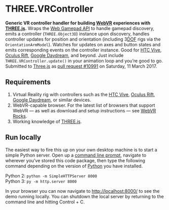 

THREE.VRController
==============================================================================

__Generic VR controller handler for building [WebVR](https://webvr.rocks/) 
experiences with [THREE.js](https://threejs.org/).__ 
Wraps the [Web Gamepad API](https://www.w3.org/TR/gamepad/) to handle gamepad
discovery, emits a controller (`THREE.Object3D`) instance upon discovery, 
handles controller updates for position and orientation (including 
3[DOF](https://en.wikipedia.org/wiki/Degrees_of_freedom_(mechanics)) rigs
via the `OrientationArmModel`). Watches for updates on axes and button states
and emits corresponding events on the controller instance. Good for 
[HTC Vive](https://www.vive.com), [Oculus Rift](https://www.oculus.com/rift/), 
[Google Daydream](https://vr.google.com/daydream/), and beyond. Just include 
`THREE.VRController.update()` in your animation loop and you’re good to go.
Submitted to [Three.js](https://github.com/mrdoob/three.js/) as 
[pull request #10991](https://github.com/mrdoob/three.js/pull/10991)
on Saturday, 11 March 2017.


Requirements
------------------------------------------------------------------------------
1. Virtual Reality rig with controllers such as the 
[HTC Vive](https://www.vive.com/),
[Oculus Rift](https://www.oculus.com/rift/),
[Google Daydream](https://vr.google.com/daydream/), or similar devices.
2. WebVR-capable browser. For the latest list of browsers
that support WebVR — as well as download and setup instructions — see 
[WebVR Rocks](https://webvr.rocks/).
3. Working knowledge of [THREE.js](https://threejs.org/).


Run locally
------------------------------------------------------------------------------
The easiest way to fire this up on your own desktop machine is to start a 
simple Python server. Open up a 
[command line prompt](https://en.wikipedia.org/wiki/Command-line_interface), 
navigate to wherever you’ve stored this code package, then type the 
following command depending on the version of 
[Python](https://en.wikipedia.org/wiki/Python_(programming_language)) you have
installed.  

Python 2: `python -m SimpleHTTPServer 8000`  
Python 3: `py -m http.server 8000`  

In your browser you can now navigate to 
[http://localhost:8000/](http://localhost:8000/) to see the demo running 
locally. You can shutdown the local server by returning to the command line 
and hitting Control + C.



